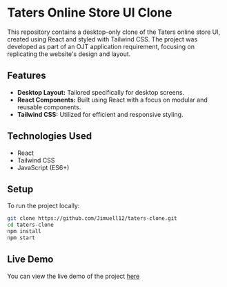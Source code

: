 # Taters Online Store UI Clone

This repository contains a desktop-only clone of the Taters online store UI, created using React and styled with Tailwind CSS. The project was developed as part of an OJT application requirement, focusing on replicating the website's design and layout.

## Features

- **Desktop Layout:** Tailored specifically for desktop screens.
- **React Components:** Built using React with a focus on modular and reusable components.
- **Tailwind CSS:** Utilized for efficient and responsive styling.

## Technologies Used

- React
- Tailwind CSS
- JavaScript (ES6+)

## Setup

To run the project locally:

```bash
git clone https://github.com/Jimuell12/taters-clone.git
cd taters-clone
npm install
npm start
```

## Live Demo

You can view the live demo of the project [here](https://taters-a354f.web.app/)
